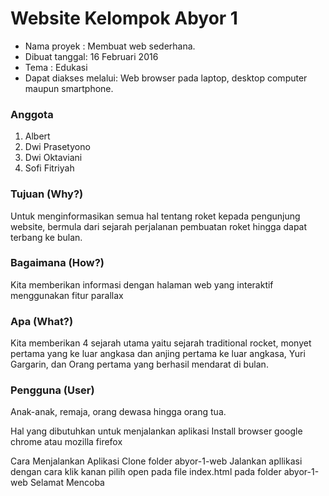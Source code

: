 # Website Kelompok Abyor 1

* Nama proyek   : Membuat web sederhana.
* Dibuat tanggal: 16 Februari 2016
* Tema : Edukasi
* Dapat diakses melalui:
Web browser pada laptop, desktop computer maupun smartphone.

### Anggota

1. Albert
2. Dwi Prasetyono
3. Dwi Oktaviani
4. Sofi Fitriyah

### Tujuan (Why?)

Untuk menginformasikan semua hal tentang roket kepada pengunjung website, bermula dari sejarah perjalanan pembuatan roket hingga dapat terbang ke bulan.

### Bagaimana (How?)

Kita memberikan informasi dengan halaman web yang interaktif menggunakan fitur parallax

### Apa (What?)

Kita memberikan 4 sejarah utama yaitu sejarah traditional rocket, monyet pertama yang ke luar angkasa dan anjing pertama ke luar angkasa, Yuri Gargarin, dan Orang pertama yang berhasil mendarat di bulan.

### Pengguna (User)

Anak-anak, remaja, orang dewasa hingga orang tua.

Hal yang dibutuhkan untuk menjalankan aplikasi
Install browser google chrome atau mozilla firefox 

Cara Menjalankan Aplikasi
Clone folder abyor-1-web
Jalankan apllikasi dengan cara klik kanan pilih open pada file index.html pada folder abyor-1-web
Selamat Mencoba